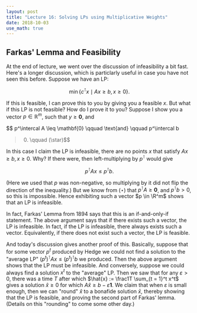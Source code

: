 ```yaml
---
layout: post
title: "Lecture 16: Solving LPs using Multiplicative Weights"
date: 2018-10-03
use_math: true
---
```


## Farkas' Lemma and Feasibility

At the end of lecture, we went over the discussion of infeasibility a
bit fast. Here's a longer discussion, which is particlarly useful in
case you have not seen this before. Suppose we have an LP:

$$ \min \{ c^\intercal x \mid Ax \geq b, x \geq 0 \}. $$

If this is feasible, I can prove this to you by giving you a feasible
$x$. But what if this LP is not feasible? How do I prove it to you?
Suppose I show you a vector $p \in \mathbb{R}^m$, such that $y \geq
\mathbf{0}$, and 

$$ p^\intercal A \leq \mathbf{0} \qquad \text{and} \qquad p^\intercal b
> 0. \qquad (\star)$$

In this case I claim the LP is infeasible, there are no points $x$ that
satisfy $Ax \geq b, x \geq 0$. Why? If there were, then left-multiplying
by $p^\intercal$ would give

$$p^\intercal A x \leq p^\intercal b.$$

(Here we used that $p$ was non-negative, so multiplying by it did not
flip the direction of the inequality.) But we know from $(\star)$ that
$p^\intercal A \geq \mathbf{0}$, and $p^\intercal b > 0$, so this is
impossible. Hence exhibiting such a vector $p \in \R^m$ shows that an LP
is infeasible.

In fact, Farkas' Lemma from 1894 says that this is an if-and-only-if
statement. The above argument says that if there exists such a vector,
the LP is infeasible. In fact, if the LP is infeasible, there always
exists such a vector. Equivalently, if there does not exist such a
vector, the LP is feasible.

And today's discussion gives another proof of this. Basically, suppose
that for some vector $p^t$ produced by Hedge we could not find a
solution to the "average LP" $(p^t)^\intercal A x \leq (p^t)^\intercal
b$ we produced. Then the above argument shows that the LP must be
infeasible. And conversely, suppose we could always find a solution
$x^t$ to the "average" LP. Then we saw that for any $\varepsilon > 0$,
there was a time $T$ after which $\hat{x} := \frac1T \sum_{t = 1}^t x^t$
gives a solution $\hat{x} \geq 0$ for which $A \hat{x} \geq b -
\varepsilon \mathbf{1}$. We claim that when $\varepsilon$ is small
enough, then we can "round" $\hat{x}$ to a bonafide solution $\bar{x}$,
thereby showing that the LP is feasible, and proving the second part of
Farkas' lemma. (Details on this "rounding" to come some other day.)
